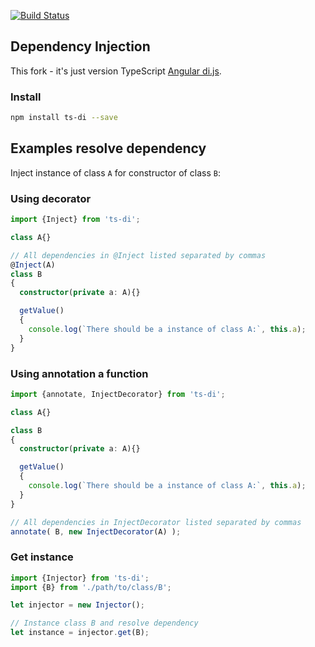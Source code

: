 [![Build Status](https://travis-ci.org/KostyaTretyak/ts-di.png?branch=master)](https://travis-ci.org/KostyaTretyak/ts-di)

## Dependency Injection

This fork - it's just version TypeScript [Angular di.js](https://github.com/angular/di.js).

### Install

```bash
npm install ts-di --save
```

## Examples resolve dependency

Inject instance of class `A` for constructor of class `B`:

### Using decorator

```ts
import {Inject} from 'ts-di';

class A{}

// All dependencies in @Inject listed separated by commas
@Inject(A)
class B
{
  constructor(private a: A){}

  getValue()
  {
    console.log(`There should be a instance of class A:`, this.a);
  }
}
```

### Using annotation a function

```ts
import {annotate, InjectDecorator} from 'ts-di';

class A{}

class B
{
  constructor(private a: A){}

  getValue()
  {
    console.log(`There should be a instance of class A:`, this.a);
  }
}

// All dependencies in InjectDecorator listed separated by commas
annotate( B, new InjectDecorator(A) );
```

### Get instance

```ts
import {Injector} from 'ts-di';
import {B} from './path/to/class/B';

let injector = new Injector();

// Instance class B and resolve dependency
let instance = injector.get(B);
```
